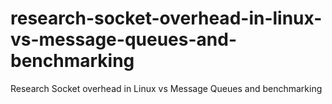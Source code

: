 # research-socket-overhead-in-linux-vs-message-queues-and-benchmarking
Research Socket overhead in Linux vs Message Queues and benchmarking
